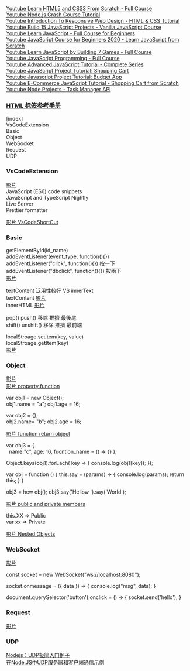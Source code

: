 
[Youtube Learn HTML5 and CSS3 From Scratch - Full Course](https://www.youtube.com/watch?v=mU6anWqZJcc&ab_channel=freeCodeCamp.org)  
[Youtube Node.js Crash Course Tutorial](https://www.youtube.com/watch?v=zb3Qk8SG5Ms&list=PL4cUxeGkcC9jsz4LDYc6kv3ymONOKxwBU&ab_channel=TheNetNinja)  
[Youtube Introduction To Responsive Web Design - HTML & CSS Tutorial](https://www.youtube.com/watch?v=srvUrASNj0s&t=11s&ab_channel=freeCodeCamp.org)  
[Youtube Build 15 JavaScript Projects - Vanilla JavaScript Course](https://www.youtube.com/watch?v=3PHXvlpOkf4&ab_channel=freeCodeCamp.org)  
[Youtube Learn JavaScript - Full Course for Beginners](https://www.youtube.com/watch?v=PkZNo7MFNFg&ab_channel=freeCodeCamp.org)  
[Youtube JavaScript Course for Beginners 2020 - Learn JavaScript from Scratch](https://www.youtube.com/watch?v=2qDywOS7VAc&ab_channel=Academind)  
[Youtube Learn JavaScript by Building 7 Games - Full Course](https://www.youtube.com/watch?v=lhNdUVh3qCc&ab_channel=freeCodeCamp.org)   
[Youtube JavaScript Programming - Full Course](https://www.youtube.com/watch?v=jS4aFq5-91M&ab_channel=freeCodeCamp.org)  
[Youtube Advanced JavaScript Tutorial - Complete Series](https://www.youtube.com/playlist?list=PLvZkOAgBYrsSZiL0L7T-CBGdiBUaHok4x)  
[Youtube JavaScript Project Tutorial: Shopping Cart](https://www.youtube.com/watch?v=q_TZhCWbS3I&ab_channel=freeCodeCamp.org)  
[Youtube Javascript Project Tutorial: Budget App](https://www.youtube.com/watch?v=m_HJ3juuFvo&ab_channel=freeCodeCamp.org)  
[Youtube E-Commerce JavaScript Tutorial - Shopping Cart from Scratch](https://www.youtube.com/watch?v=023Psne_-_4&ab_channel=freeCodeCamp.org)  
[Youtube Node Projects - Task Manager API](https://www.youtube.com/watch?v=jIsj0upCBAM&list=PLnHJACx3NwAdl4yeJF6LzjDiLyW1yF9Ds)  


### [HTML 标签参考手册](https://www.w3school.com.cn/tags/index.asp)  

[index]  
VsCodeExtension   
Basic  
Object  
WebSocket  
Request  
UDP  

### VsCodeExtension   

[影片](https://youtu.be/mU6anWqZJcc?t=718)  
JavaScript (ES6) code snippets  
JavaScript and TypeScript Nightly  
Live Server  
Prettier formatter  

[影片 VsCodeShortCut](https://youtu.be/mU6anWqZJcc?t=8193)  


### Basic

getElementById(id_name)  
addEventListener(event_type, function(){})   
addEventListener("click", function(){})  按一下  
addEventListener("dbclick", function(){})  按兩下  
[影片](https://youtu.be/jS4aFq5-91M?t=17686)  

textContent 泛用性較好  VS innerText  
textContent [影片](https://youtu.be/jS4aFq5-91M?t=4158)  
innerHTML  [影片](https://youtu.be/jS4aFq5-91M?t=19314)  

pop() push()  移除 推擠  最後尾  
shift() unshift()  移除 推擠 最前端  

localStroage.setItem(key, value)  
localStroage.getItem(key)  
[影片](https://youtu.be/jS4aFq5-91M?t=21474)  


### Object  
[影片](https://youtu.be/OGQUls0s0A4?list=PLvZkOAgBYrsSZiL0L7T-CBGdiBUaHok4x&t=139)   
[影片 property.function](https://youtu.be/5Yeu1Xv6VC8?list=PLvZkOAgBYrsSZiL0L7T-CBGdiBUaHok4x&t=646)  


var obj1 = new Object();  
obj1.name = "a";  obj1.age = 16;  

var obj2 = {};  
obj2.name= "b";  obj2.age = 16;  

[影片 function return object](https://youtu.be/8C9Zh3RwPqk?list=PLvZkOAgBYrsSZiL0L7T-CBGdiBUaHok4x&t=241)  

var obj3 = {  
&nbsp; name:"c", age: 16, fucntion_name = () => {}  };  

Object.keys(obj1).forEach( key => { console.log(obj1[key]);  });  

var obj = function () { this.say = (params) => {  console.log(params); return this; } }  

obj3 = hew obj();
obj3.say('Hellow ').say('World');  

[影片 public and private members](https://youtu.be/PxKHmwUdEss?list=PLvZkOAgBYrsSZiL0L7T-CBGdiBUaHok4x&t=87)  

this.XX => Public  
var xx => Private  

[影片 Nested Objects](https://youtu.be/YriClnrLK_s?list=PLvZkOAgBYrsSZiL0L7T-CBGdiBUaHok4x&t=39)  



### WebSocket  
[影片](https://www.youtube.com/watch?v=1BfCnjr_Vjg&ab_channel=Fireship)  

const socket = new WebSocket("ws://localhost:8080");  

socket.onmessage = ({ data }) => { console.log("msg", data); }  

document.querySelector('button').onclick = () => { socket.send('hello'); }  


### Request  

[影片](https://youtu.be/Pm28JXFAu4Y?list=PLyuRouwmQCjnr-rRrhbPrS4YQ0brDQ-14&t=226)  


### UDP  

[Nodejs：UDP极简入门例子](https://segmentfault.com/a/1190000013092163)  
[在Node.JS中UDP服务器和客户端通信示例](http://ourjs.com/detail/58dcd0304edfe07ccdb2353c)  

